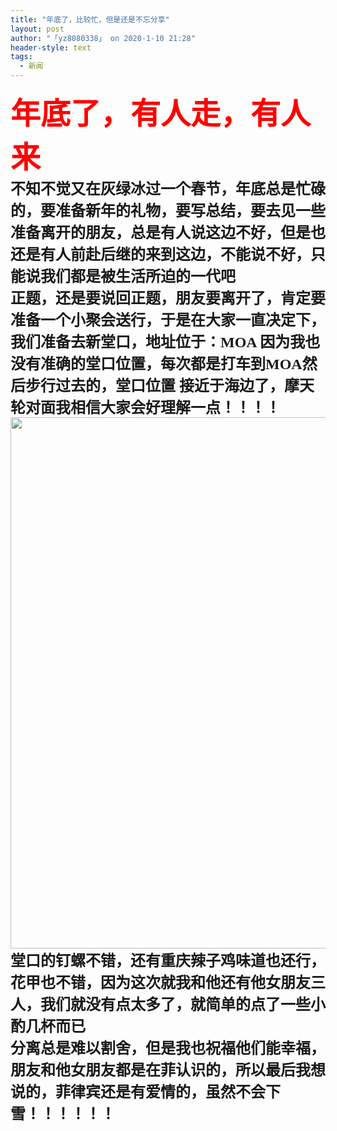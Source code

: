 ```yaml
---
title: "年底了，比较忙，但是还是不忘分享"
layout: post
author: "「yz8080338」 on 2020-1-10 21:28"
header-style: text
tags:
  - 新闻
---
```


<head></head>
<body>
 <font face="黑体"><font size="7"><strong><font color="red">年底了，有人走，有人来</font><br> <font size="5">不知不觉又在灰绿冰过一个春节，年底总是忙碌的，要准备新年的礼物，要写总结，要去见一些准备离开的朋友，总是有人说这边不好，但是也还是有人前赴后继的来到这边，不能说不好，只能说我们都是被生活所迫的一代吧<br> 正题，还是要说回正题，朋友要离开了，肯定要准备一个小聚会送行，于是在大家一直决定下，我们准备去新堂口，地址位于：MOA 因为我也没有准确的堂口位置，每次都是打车到MOA然后步行过去的，堂口位置 接近于海边了，摩天轮对面我相信大家会好理解一点！！！！<br> 
     <ignore_js_op> 
      <img aid="1326082" src="https://bbs.boniu123.cc/data/attachment/forum/202001/09/203439mqoett081ebw3ffe.jpg" zoomfile="data/attachment/forum/202001/09/203439mqoett081ebw3ffe.jpg" file="data/attachment/forum/202001/09/203439mqoett081ebw3ffe.jpg" width="850" inpost="1"> 
      <div class="tip tip_4 aimg_tip" id="aimg_1326082_menu" style="position: absolute; display: none" disautofocus="true"> 
       <div class="xs0"> 
        <p><strong>photo_2020-01-06_23-43-08.jpg</strong> <em class="xg1">(228.53 KB, 下载次数: 0)</em></p> 
        <p> <a href="forum.php?mod=attachment&amp;aid=MTMyNjA4MnxmNzg5YmFhZnwxNTc4NzE0NjgxfDB8NTQ5MDYx&amp;nothumb=yes" target="_blank">下载附件</a> &nbsp;<a href="javascript:;" onclick="showWindow(this.id, this.getAttribute('url'), 'get', 0);" id="savephoto_1326082" url="home.php?mod=spacecp&amp;ac=album&amp;op=saveforumphoto&amp;aid=1326082&amp;handlekey=savephoto_1326082">保存到相册</a> </p> 
        <p class="xg1 y"><span title="2020-1-9 20:34">前天&nbsp;20:34</span> 上传</p> 
       </div> 
       <div class="tip_horn"></div> 
      </div> 
     </ignore_js_op> <br> 堂口的钉螺不错，还有重庆辣子鸡味道也还行，花甲也不错，因为这次就我和他还有他女朋友三人，我们就没有点太多了，就简单的点了一些小酌几杯而已<br> 分离总是难以割舍，但是我也祝福他们能幸福，朋友和他女朋友都是在菲认识的，所以最后我想说的，菲律宾还是有爱情的，虽然不会下雪！！！！！！<br> <br> </font></strong></font></font>
 <br>
</body>


